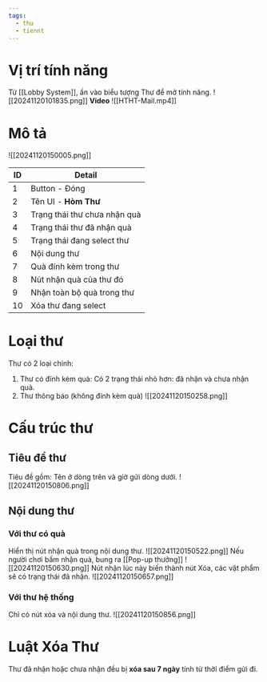 ```yaml
---
tags:
  - thu
  - tiennt
---
```

# Vị trí tính năng
Từ [[Lobby System]], ấn vào biểu tượng Thư để mở tính năng.
![[20241120101835.png]]
**Video**
![[HTHT-Mail.mp4]]

# Mô tả
![[20241120150005.png]]

| ID  | Detail                       |
| --- | ---------------------------- |
| 1   | Button - Đóng                |
| 2   | Tên UI - **Hòm Thư**         |
| 3   | Trạng thái thư chưa nhận quà |
| 4   | Trạng thái thư đã nhận quà   |
| 5   | Trạng thái đang select thư   |
| 6   | Nội dung thư                 |
| 7   | Quà đính kèm trong thư       |
| 8   | Nút nhận quà của thư đó      |
| 9   | Nhận toàn bộ quà trong thư   |
| 10  | Xóa thư đang select          |
# Loại thư
Thư có 2 loại chính:
1. Thư có đính kèm quà: Có 2 trạng thái nhỏ hơn: đã nhận và chưa nhận quà. 
2. Thư thông báo (không đính kèm quà)
![[20241120150258.png]]

# Cấu trúc thư
## Tiêu đề thư 
Tiêu đề gồm: Tên ở dòng trên và giờ gửi dòng dưới.
![[20241120150806.png]]
## Nội dung thư
### Với thư có quà
Hiển thị nút nhận quà trong nội dung thư.
![[20241120150522.png]]
Nếu người chơi bấm nhận quà, bung ra [[Pop-up thưởng]]
![[20241120150630.png]]
Nút nhận lúc này biến thành nút Xóa, các vật phẩm sẽ có trạng thái đã nhận.
![[20241120150657.png]]

### Với thư hệ thống
Chỉ có nút xóa và nội dung thư.
![[20241120150856.png]]

# Luật Xóa Thư
Thư đã nhận hoặc chưa nhận đều bị **xóa sau 7 ngày** tính từ thời điểm gửi đi.